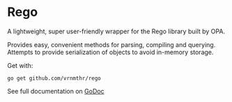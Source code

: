 # Rego

A lightweight, super user-friendly wrapper for the Rego library built by OPA.

Provides easy, convenient methods for parsing, compiling and querying. Attempts 
to provide serialization of objects to avoid in-memory storage.

Get with: 
```
go get github.com/vrnmthr/rego
```

See full documentation on [GoDoc](https://godoc.org/github.com/vrnmthr/rego)

